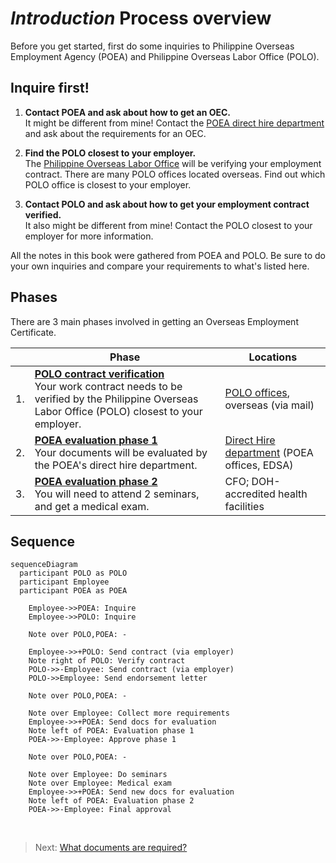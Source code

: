 # _Introduction_ Process overview

Before you get started, first do some inquiries to Philippine Overseas Employment Agency (POEA) and Philippine Overseas Labor Office (POLO).

## Inquire first!

1. **Contact POEA and ask about how to get an OEC.** <br> It might be different from mine! Contact the [POEA direct hire department](./direct_hire_department.md) and ask about the requirements for an OEC.

2. **Find the POLO closest to your employer.** <br> The [Philippine Overseas Labor Office](polo_verification.md) will be verifying your employment contract. There are many POLO offices located overseas. Find out which POLO office is closest to your employer.

3. **Contact POLO and ask about how to get your employment contract verified.** <br> It also might be different from mine! Contact the POLO closest to your employer for more information.

All the notes in this book were gathered from POEA and POLO. Be sure to do your own inquiries and compare your requirements to what's listed here.

## Phases

There are 3 main phases involved in getting an Overseas Employment Certificate.

|     | Phase                                                                                                                                                  | Locations                                   |
| --- | ------------------------------------------------------------------------------------------------------------------------------------------------------ | ------------------------------------------- |
| 1.  | **[POLO contract verification]** <br> Your work contract needs to be verified by the Philippine Overseas Labor Office (POLO) closest to your employer. | [POLO offices], overseas (via mail)         |
| 2.  | **[POEA evaluation phase 1]** <br> Your documents will be evaluated by the POEA's direct hire department.                                              | [Direct Hire department] (POEA offices, EDSA) |
| 3.  | **[POEA evaluation phase 2]** <br> You will need to attend 2 seminars, and get a medical exam.                                                         | CFO; DOH-accredited health facilities       |

[polo contract verification]: ./contract.md
[polo offices]: ./polo_verification.md
[direct hire department]: ./direct_hire_department.md
[poea evaluation phase 1]: ./direct_hire_evaluation.md
[poea evaluation phase 2]: ./evaluation_phase_2.md

## Sequence

```mermaid
sequenceDiagram
  participant POLO as POLO
  participant Employee
  participant POEA as POEA

    Employee->>POEA: Inquire
    Employee->>POLO: Inquire

    Note over POLO,POEA: -

    Employee->>+POLO: Send contract (via employer)
    Note right of POLO: Verify contract
    POLO->>-Employee: Send contract (via employer)
    POLO->>Employee: Send endorsement letter

    Note over POLO,POEA: -

    Note over Employee: Collect more requirements
    Employee->>+POEA: Send docs for evaluation
    Note left of POEA: Evaluation phase 1
    POEA->>-Employee: Approve phase 1

    Note over POLO,POEA: -

    Note over Employee: Do seminars
    Note over Employee: Medical exam
    Employee->>+POEA: Send new docs for evaluation
    Note left of POEA: Evaluation phase 2
    POEA->>-Employee: Final approval
```

<br>

> Next: [What documents are required?](./requirements_overview.md)
